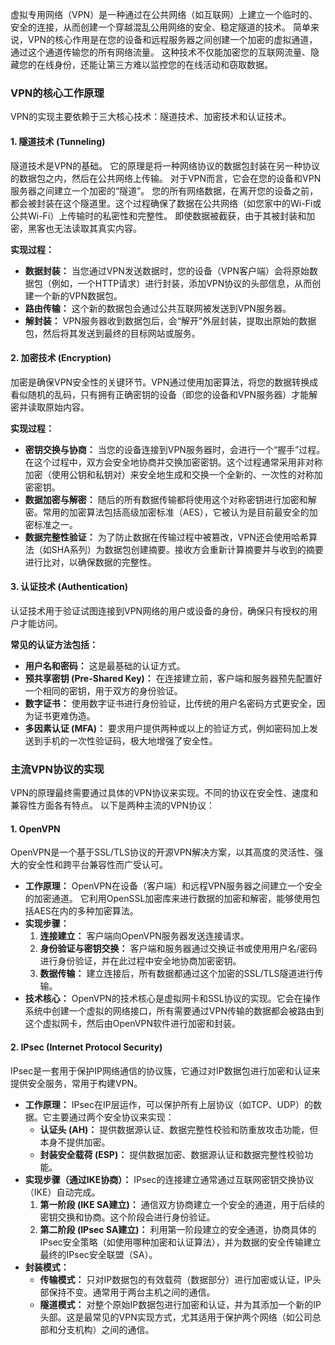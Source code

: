 
虚拟专用网络（VPN）是一种通过在公共网络（如互联网）上建立一个临时的、安全的连接，从而创建一个穿越混乱公用网络的安全、稳定隧道的技术。 简单来说，VPN的核心作用是在您的设备和远程服务器之间创建一个加密的虚拟通道，通过这个通道传输您的所有网络流量。 这种技术不仅能加密您的互联网流量、隐藏您的在线身份，还能让第三方难以监控您的在线活动和窃取数据。

### VPN的核心工作原理

VPN的实现主要依赖于三大核心技术：隧道技术、加密技术和认证技术。

#### 1. 隧道技术 (Tunneling)

隧道技术是VPN的基础。 它的原理是将一种网络协议的数据包封装在另一种协议的数据包之内，然后在公共网络上传输。 对于VPN而言，它会在您的设备和VPN服务器之间建立一个加密的“隧道”。 您的所有网络数据，在离开您的设备之前，都会被封装在这个隧道里。这个过程确保了数据在公共网络（如您家中的Wi-Fi或公共Wi-Fi）上传输时的私密性和完整性。 即使数据被截获，由于其被封装和加密，黑客也无法读取其真实内容。

**实现过程：**
*   **数据封装：** 当您通过VPN发送数据时，您的设备（VPN客户端）会将原始数据包（例如，一个HTTP请求）进行封装，添加VPN协议的头部信息，从而创建一个新的VPN数据包。
*   **路由传输：** 这个新的数据包会通过公共互联网被发送到VPN服务器。
*   **解封装：** VPN服务器收到数据包后，会“解开”外层封装，提取出原始的数据包，然后将其发送到最终的目标网站或服务。

#### 2. 加密技术 (Encryption)

加密是确保VPN安全性的关键环节。VPN通过使用加密算法，将您的数据转换成看似随机的乱码，只有拥有正确密钥的设备（即您的设备和VPN服务器）才能解密并读取原始内容。

**实现过程：**
*   **密钥交换与协商：** 当您的设备连接到VPN服务器时，会进行一个“握手”过程。 在这个过程中，双方会安全地协商并交换加密密钥。这个过程通常采用非对称加密（使用公钥和私钥对）来安全地生成和交换一个全新的、一次性的对称加密密钥。
*   **数据加密与解密：** 随后的所有数据传输都将使用这个对称密钥进行加密和解密。常用的加密算法包括高级加密标准（AES），它被认为是目前最安全的加密标准之一。
*   **数据完整性验证：** 为了防止数据在传输过程中被篡改，VPN还会使用哈希算法（如SHA系列）为数据包创建摘要。接收方会重新计算摘要并与收到的摘要进行比对，以确保数据的完整性。

#### 3. 认证技术 (Authentication)

认证技术用于验证试图连接到VPN网络的用户或设备的身份，确保只有授权的用户才能访问。

**常见的认证方法包括：**
*   **用户名和密码：** 这是最基础的认证方式。
*   **预共享密钥 (Pre-Shared Key)：** 在连接建立前，客户端和服务器预先配置好一个相同的密钥，用于双方的身份验证。
*   **数字证书：** 使用数字证书进行身份验证，比传统的用户名密码方式更安全，因为证书更难伪造。
*   **多因素认证 (MFA)：** 要求用户提供两种或以上的验证方式，例如密码加上发送到手机的一次性验证码，极大地增强了安全性。

### 主流VPN协议的实现

VPN的原理最终需要通过具体的VPN协议来实现。不同的协议在安全性、速度和兼容性方面各有特点。 以下是两种主流的VPN协议：

#### 1. OpenVPN

OpenVPN是一个基于SSL/TLS协议的开源VPN解决方案，以其高度的灵活性、强大的安全性和跨平台兼容性而广受认可。

*   **工作原理：** OpenVPN在设备（客户端）和远程VPN服务器之间建立一个安全的加密通道。 它利用OpenSSL加密库来进行数据的加密和解密，能够使用包括AES在内的多种加密算法。
*   **实现步骤：**
    1.  **连接建立：** 客户端向OpenVPN服务器发送连接请求。
    2.  **身份验证与密钥交换：** 客户端和服务器通过交换证书或使用用户名/密码进行身份验证，并在此过程中安全地协商加密密钥。
    3.  **数据传输：** 建立连接后，所有数据都通过这个加密的SSL/TLS隧道进行传输。
*   **技术核心：** OpenVPN的技术核心是虚拟网卡和SSL协议的实现。它会在操作系统中创建一个虚拟的网络接口，所有需要通过VPN传输的数据都会被路由到这个虚拟网卡，然后由OpenVPN软件进行加密和封装。

#### 2. IPsec (Internet Protocol Security)

IPsec是一套用于保护IP网络通信的协议簇，它通过对IP数据包进行加密和认证来提供安全服务，常用于构建VPN。

*   **工作原理：** IPsec在IP层运作，可以保护所有上层协议（如TCP、UDP）的数据。它主要通过两个安全协议来实现：
    *   **认证头 (AH)：** 提供数据源认证、数据完整性校验和防重放攻击功能，但本身不提供加密。
    *   **封装安全载荷 (ESP)：** 提供数据加密、数据源认证和数据完整性校验功能。
*   **实现步骤（通过IKE协商）：** IPsec的连接建立通常通过互联网密钥交换协议（IKE）自动完成。
    1.  **第一阶段 (IKE SA建立)：** 通信双方协商建立一个安全的通道，用于后续的密钥交换和协商。这个阶段会进行身份验证。
    2.  **第二阶段 (IPsec SA建立)：** 利用第一阶段建立的安全通道，协商具体的IPsec安全策略（如使用哪种加密和认证算法），并为数据的安全传输建立最终的IPsec安全联盟（SA）。
*   **封装模式：**
    *   **传输模式：** 只对IP数据包的有效载荷（数据部分）进行加密或认证，IP头部保持不变。通常用于两台主机之间的通信。
    *   **隧道模式：** 对整个原始IP数据包进行加密和认证，并为其添加一个新的IP头部。这是最常见的VPN实现方式，尤其适用于保护两个网络（如公司总部和分支机构）之间的通信。
